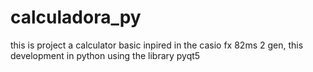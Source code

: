 # calculadora_py
this is project a calculator basic inpired in the casio fx 82ms 2 gen, this development in python using  the library pyqt5 
